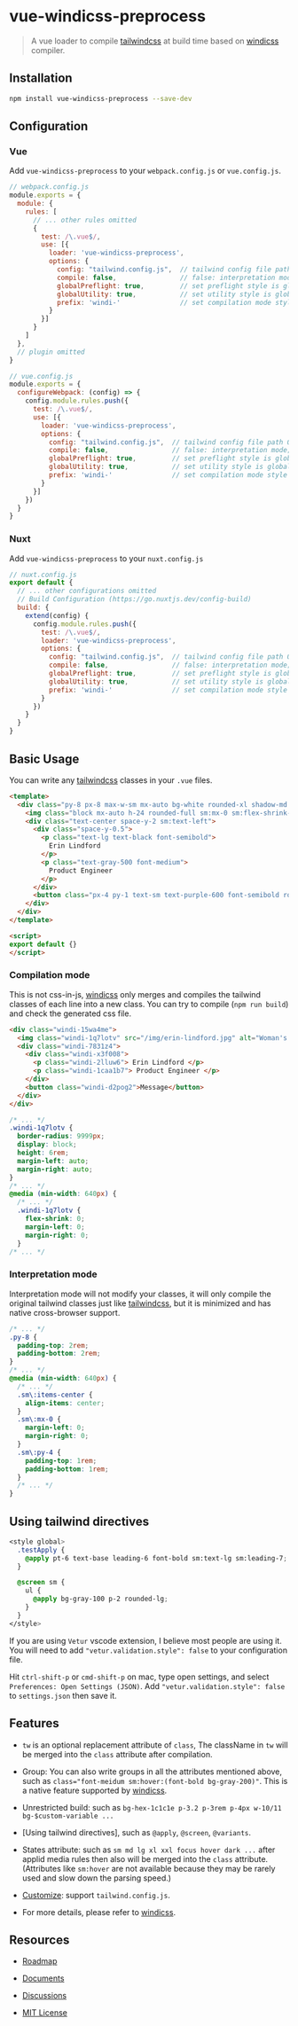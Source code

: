 # vue-windicss-preprocess

> A vue loader to compile [tailwindcss](https://github.com/tailwindlabs/tailwindcss) at build time based on [windicss](https://github.com/windicss/windicss) compiler.

## Installation

```sh
npm install vue-windicss-preprocess --save-dev
```

## Configuration

### Vue

Add `vue-windicss-preprocess` to your `webpack.config.js` or `vue.config.js`.

```js
// webpack.config.js
module.exports = {
  module: {
    rules: [
      // ... other rules omitted
      {
        test: /\.vue$/,
        use: [{
          loader: 'vue-windicss-preprocess',
          options: {
            config: "tailwind.config.js",  // tailwind config file path OR config object (optional)
            compile: false,                // false: interpretation mode; true: compilation mode
            globalPreflight: true,         // set preflight style is global or scoped
            globalUtility: true,           // set utility style is global or scoped
            prefix: 'windi-'               // set compilation mode style prefix
          }
        }]
      }
    ]
  },
  // plugin omitted
}
```

```js
// vue.config.js
module.exports = {
  configureWebpack: (config) => {
    config.module.rules.push({
      test: /\.vue$/,
      use: [{
        loader: 'vue-windicss-preprocess',
        options: {
          config: "tailwind.config.js",  // tailwind config file path OR config object (optional)
          compile: false,                // false: interpretation mode; true: compilation mode
          globalPreflight: true,         // set preflight style is global or scoped
          globalUtility: true,           // set utility style is global or scoped
          prefix: 'windi-'               // set compilation mode style prefix
        }
      }]
    })
  }
}
```

### Nuxt

Add `vue-windicss-preprocess` to your `nuxt.config.js`

```js
// nuxt.config.js
export default {
  // ... other configurations omitted
  // Build Configuration (https://go.nuxtjs.dev/config-build)
  build: {
    extend(config) {
      config.module.rules.push({
        test: /\.vue$/,
        loader: 'vue-windicss-preprocess',
        options: {
          config: "tailwind.config.js",  // tailwind config file path OR config object (optional)
          compile: false,                // false: interpretation mode; true: compilation mode
          globalPreflight: true,         // set preflight style is global or scoped
          globalUtility: true,           // set utility style is global or scoped
          prefix: 'windi-'               // set compilation mode style prefix
        }
      })
    }
  }
}
```

## Basic Usage

You can write any [tailwindcss](https://github.com/tailwindlabs/tailwindcss) classes in your `.vue` files.

```html
<template>
  <div class="py-8 px-8 max-w-sm mx-auto bg-white rounded-xl shadow-md space-y-2 sm:py-4 sm:flex sm:items-center sm:space-y-0 sm:space-x-6">
    <img class="block mx-auto h-24 rounded-full sm:mx-0 sm:flex-shrink-0" src="/img/erin-lindford.jpg" alt="Woman's Face">
    <div class="text-center space-y-2 sm:text-left">
      <div class="space-y-0.5">
        <p class="text-lg text-black font-semibold">
          Erin Lindford
        </p>
        <p class="text-gray-500 font-medium">
          Product Engineer
        </p>
      </div>
      <button class="px-4 py-1 text-sm text-purple-600 font-semibold rounded-full border border-purple-200 hover:text-white hover:bg-purple-600 hover:border-transparent focus:outline-none focus:ring-2 focus:ring-purple-600 focus:ring-offset-2">Message</button>
    </div>
  </div>
</template>

<script>
export default {}
</script>
```

### Compilation mode

This is not css-in-js, [windicss](https://github.com/windicss/windicss) only merges and compiles the tailwind classes of each line into a new class. You can try to compile (`npm run build`) and check the generated css file.

```html
<div class="windi-15wa4me">
  <img class="windi-1q7lotv" src="/img/erin-lindford.jpg" alt="Woman's Face">
  <div class="windi-7831z4">
    <div class="windi-x3f008">
      <p class="windi-2lluw6"> Erin Lindford </p>
      <p class="windi-1caa1b7"> Product Engineer </p>
    </div>
    <button class="windi-d2pog2">Message</button>
  </div>
</div>
```

```css
/* ... */
.windi-1q7lotv {
  border-radius: 9999px;
  display: block;
  height: 6rem;
  margin-left: auto;
  margin-right: auto;
}
/* ... */
@media (min-width: 640px) {
  /* ... */
  .windi-1q7lotv {
    flex-shrink: 0;
    margin-left: 0;
    margin-right: 0;
  }
/* ... */
```

### Interpretation mode

Interpretation mode will not modify your classes, it will only compile the original tailwind classes just like [tailwindcss](https://github.com/tailwindlabs/tailwindcss), but it is minimized and has native cross-browser support.

```css
/* ... */
.py-8 {
  padding-top: 2rem;
  padding-bottom: 2rem;
}
/* ... */
@media (min-width: 640px) {
  /* ... */
  .sm\:items-center {
    align-items: center;
  }
  .sm\:mx-0 {
    margin-left: 0;
    margin-right: 0;
  }
  .sm\:py-4 {
    padding-top: 1rem;
    padding-bottom: 1rem;
  }
  /* ... */
}
```

## Using tailwind directives

```css
<style global>
  .testApply {
    @apply pt-6 text-base leading-6 font-bold sm:text-lg sm:leading-7;
  }

  @screen sm {
    ul {
      @apply bg-gray-100 p-2 rounded-lg;
    }
  }
</style>
```

If you are using `Vetur` vscode extension, I believe most people are using it. You will need to add `"vetur.validation.style": false` to your configuration file.

Hit `ctrl-shift-p` or `cmd-shift-p` on mac, type open settings, and select `Preferences: Open Settings (JSON)`. Add `"vetur.validation.style": false` to `settings.json` then save it.

## Features

- `tw` is an optional replacement attribute of `class`, The className in `tw` will be merged into the `class` attribute after compilation.

- Group: You can also write groups in all the attributes mentioned above, such as `class="font-meidum sm:hover:(font-bold bg-gray-200)"`. This is a native feature supported by [windicss](https://github.com/windicss/windicss).

- Unrestricted build: such as `bg-hex-1c1c1e p-3.2 p-3rem p-4px w-10/11 bg-$custom-variable ...`

- [Using tailwind directives], such as `@apply`, `@screen`, `@variants`.

- States attribute: such as `sm md lg xl xxl focus hover dark ...` after applid media rules then also will be merged into the `class` attribute. (Attributes like `sm:hover` are not available because they may be rarely used and slow down the parsing speed.)

- [Customize](https://github.com/windicss/svelte-windicss-preprocess/blob/main/docs/using-tailwind-configuration.md): support `tailwind.config.js`.

- For more details, please refer to [windicss](https://github.com/windicss/windicss).

## Resources

- [Roadmap](https://github.com/windicss/windicss/projects/1)

- [Documents](https://windicss.org)

- [Discussions](https://github.com/windicss/windicss/discussions)

- [MIT License](https://github.com/windicss/vue-windicss-preprocess/blob/main/LICENSE)
